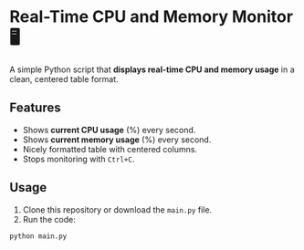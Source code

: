 # Real-Time CPU and Memory Monitor 🖥️

A simple Python script that **displays real-time CPU and memory usage** in a clean, centered table format.  

## Features

- Shows **current CPU usage** (%) every second.
- Shows **current memory usage** (%) every second.
- Nicely formatted table with centered columns.
- Stops monitoring with `Ctrl+C`.

## Usage

1. Clone this repository or download the `main.py` file.
2. Run the code:

```bash
python main.py
